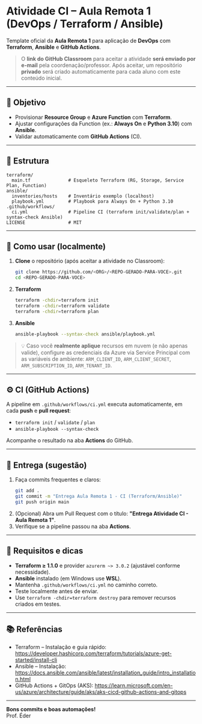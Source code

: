 # Atividade CI – Aula Remota 1 (DevOps / Terraform / Ansible)

Template oficial da **Aula Remota 1** para aplicação de **DevOps** com **Terraform**, **Ansible** e **GitHub Actions**.

> O **link do GitHub Classroom** para aceitar a atividade **será enviado por e-mail** pela coordenação/professor.
> Após aceitar, um repositório **privado** será criado automaticamente para cada aluno com este conteúdo inicial.

---

## 🎯 Objetivo
- Provisionar **Resource Group** e **Azure Function** com **Terraform**.
- Ajustar configurações da Function (ex.: **Always On** e **Python 3.10**) com **Ansible**.
- Validar automaticamente com **GitHub Actions** (CI).

---

## 📁 Estrutura
```
terraform/
  main.tf              # Esqueleto Terraform (RG, Storage, Service Plan, Function)
ansible/
  inventories/hosts    # Inventário exemplo (localhost)
  playbook.yml         # Playbook para Always On + Python 3.10
.github/workflows/
  ci.yml               # Pipeline CI (terraform init/validate/plan + syntax-check Ansible)
LICENSE                # MIT
```

---

## 🚀 Como usar (localmente)
1. **Clone** o repositório (após aceitar a atividade no Classroom):
   ```bash
   git clone https://github.com/<ORG>/<REPO-GERADO-PARA-VOCE>.git
   cd <REPO-GERADO-PARA-VOCE>
   ```

2. **Terraform**
   ```bash
   terraform -chdir=terraform init
   terraform -chdir=terraform validate
   terraform -chdir=terraform plan
   ```

3. **Ansible**
   ```bash
   ansible-playbook --syntax-check ansible/playbook.yml
   ```

> 💡 Caso você **realmente aplique** recursos em nuvem (e não apenas valide), configure as credenciais da Azure via Service Principal com as variáveis de ambiente: `ARM_CLIENT_ID`, `ARM_CLIENT_SECRET`, `ARM_SUBSCRIPTION_ID`, `ARM_TENANT_ID`.

---

## ⚙️ CI (GitHub Actions)
A pipeline em `.github/workflows/ci.yml` executa automaticamente, em cada **push** e **pull request**:
- `terraform init` / `validate` / `plan`
- `ansible-playbook --syntax-check`

Acompanhe o resultado na aba **Actions** do GitHub.

---

## 🧪 Entrega (sugestão)
1. Faça commits frequentes e claros:
   ```bash
   git add .
   git commit -m "Entrega Aula Remota 1 - CI (Terraform/Ansible)"
   git push origin main
   ```
2. (Opcional) Abra um Pull Request com o título: **"Entrega Atividade CI - Aula Remota 1"**.
3. Verifique se a pipeline passou na aba **Actions**.

---

## 🧰 Requisitos e dicas
- **Terraform ≥ 1.1.0** e provider `azurerm ~> 3.0.2` (ajustável conforme necessidade).
- **Ansible** instalado (em Windows use **WSL**).
- Mantenha `.github/workflows/ci.yml` no caminho correto.
- Teste localmente antes de enviar.
- Use `terraform -chdir=terraform destroy` para remover recursos criados em testes.

---

## 📚 Referências
- Terraform – Instalação e guia rápido: https://developer.hashicorp.com/terraform/tutorials/azure-get-started/install-cli
- Ansible – Instalação: https://docs.ansible.com/ansible/latest/installation_guide/intro_installation.html
- GitHub Actions + GitOps (AKS): https://learn.microsoft.com/en-us/azure/architecture/guide/aks/aks-cicd-github-actions-and-gitops

---

**Bons commits e boas automações!**  
Prof. Éder
